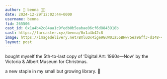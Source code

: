 ```yaml
---
author: 🎀 benna 🎀🎩
date: 2024-12-29T12:02:44+0000
username: benna
fid: 265506
cast_id: 0x1a4b42c84aa1c9fedb0b5eabae06cf6d8843918b
cast: https://farcaster.xyz/benna/0x1a4b42c8
image: https://imagedelivery.net/BXluQx4ige9GuW0Ia56BHw/5ea9aff3-d148-4da9-d205-890202454a00/original
layout: post
---
```


bought myself the 5th-to-last copy of ‘Digital Art: 1960s—Now’ by the Victoria & Albert Museum for Christmas.

a new staple in my small but growing library. 🥰

<img src='https://imagedelivery.net/BXluQx4ige9GuW0Ia56BHw/5ea9aff3-d148-4da9-d205-890202454a00/original' alt='' referrerpolicy='no-referrer'/>
